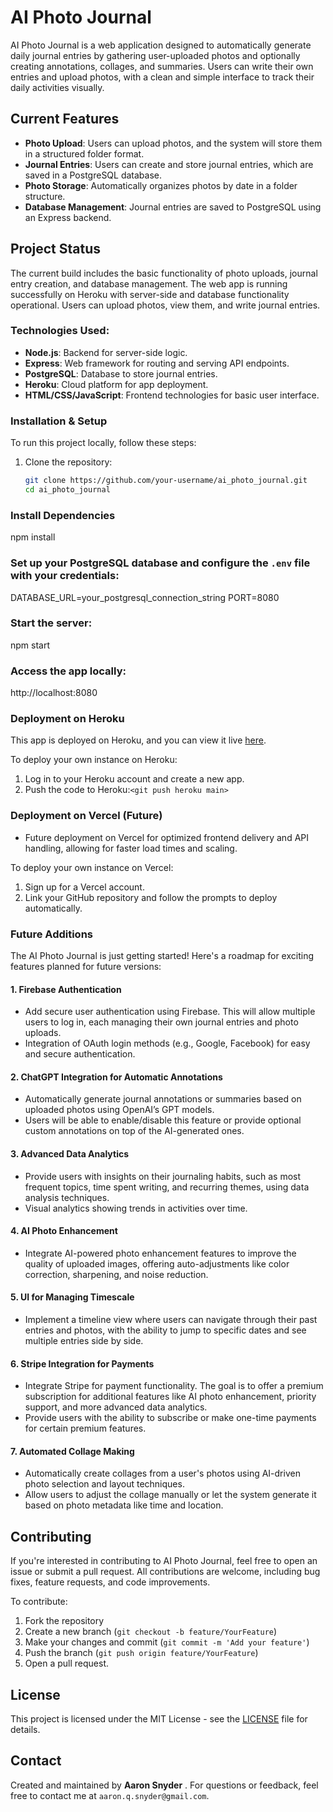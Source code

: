 # AI Photo Journal

AI Photo Journal is a web application designed to automatically generate daily journal entries by gathering user-uploaded photos and optionally creating annotations, collages, and summaries. Users can write their own entries and upload photos, with a clean and simple interface to track their daily activities visually.

## Current Features

- **Photo Upload**: Users can upload photos, and the system will store them in a structured folder format.
- **Journal Entries**: Users can create and store journal entries, which are saved in a PostgreSQL database.
- **Photo Storage**: Automatically organizes photos by date in a folder structure.
- **Database Management**: Journal entries are saved to PostgreSQL using an Express backend.

## Project Status

The current build includes the basic functionality of photo uploads, journal entry creation, and database management. The web app is running successfully on Heroku with server-side and database functionality operational. Users can upload photos, view them, and write journal entries.

### Technologies Used:

- **Node.js**: Backend for server-side logic.
- **Express**: Web framework for routing and serving API endpoints.
- **PostgreSQL**: Database to store journal entries.
- **Heroku**: Cloud platform for app deployment.
- **HTML/CSS/JavaScript**: Frontend technologies for basic user interface.

### Installation & Setup

To run this project locally, follow these steps:

1. Clone the repository:
   ```bash
   git clone https://github.com/your-username/ai_photo_journal.git
   cd ai_photo_journal
   ```

### Install Dependencies

npm install

### Set up your PostgreSQL database and configure the `.env` file with your credentials:

DATABASE_URL=your_postgresql_connection_string
PORT=8080

### Start the server:

npm start

### Access the app locally:

http://localhost:8080

### Deployment on Heroku

This app is deployed on Heroku, and you can view it live [here]().

To deploy your own instance on Heroku:

1. Log in to your Heroku account and create a new app.
2. Push the code to Heroku:`<git push heroku main>`

### Deployment on Vercel (Future)

* Future deployment on Vercel for optimized frontend delivery and API handling, allowing for faster load times and scaling.

To deploy your own instance on Vercel:

1. Sign up for a Vercel account.
2. Link your GitHub repository and follow the prompts to deploy automatically.

### Future Additions

The AI Photo Journal is just getting started! Here's a roadmap for exciting features planned for future versions:

#### 1. **Firebase Authentication**

* Add secure user authentication using Firebase. This will allow multiple users to log in, each managing their own journal entries and photo uploads.
* Integration of OAuth login methods (e.g., Google, Facebook) for easy and secure authentication.

#### 2. **ChatGPT Integration for Automatic Annotations**

* Automatically generate journal annotations or summaries based on uploaded photos using OpenAI’s GPT models.
* Users will be able to enable/disable this feature or provide optional custom annotations on top of the AI-generated ones.

#### 3. **Advanced Data Analytics**

* Provide users with insights on their journaling habits, such as most frequent topics, time spent writing, and recurring themes, using data analysis techniques.
* Visual analytics showing trends in activities over time.

#### 4. **AI Photo Enhancement**

* Integrate AI-powered photo enhancement features to improve the quality of uploaded images, offering auto-adjustments like color correction, sharpening, and noise reduction.

#### 5. **UI for Managing Timescale**

* Implement a timeline view where users can navigate through their past entries and photos, with the ability to jump to specific dates and see multiple entries side by side.

#### 6. **Stripe Integration for Payments**

* Integrate Stripe for payment functionality. The goal is to offer a premium subscription for additional features like AI photo enhancement, priority support, and more advanced data analytics.
* Provide users with the ability to subscribe or make one-time payments for certain premium features.

#### 7. **Automated Collage Making**

* Automatically create collages from a user's photos using AI-driven photo selection and layout techniques.
* Allow users to adjust the collage manually or let the system generate it based on photo metadata like time and location.

## Contributing

If you're interested in contributing to AI Photo Journal, feel free to open an issue or submit a pull request. All contributions are welcome, including bug fixes, feature requests, and code improvements.

To contribute:

1. Fork the repository
2. Create a new branch (`git checkout -b feature/YourFeature`)
3. Make your changes and commit (`git commit -m 'Add your feature'`)
4. Push the branch (`git push origin feature/YourFeature`)
5. Open a pull request.

## License

This project is licensed under the MIT License - see the [LICENSE](LICENSE) file for details.

## Contact

Created and maintained by  **Aaron Snyder** .
For questions or feedback, feel free to contact me at `aaron.q.snyder@gmail.com`.
